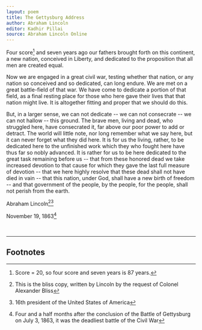 ```yaml
---
layout: poem
title: The Gettysburg Address
author: Abraham Lincoln
editor: Kadhir Pillai
source: Abraham Lincoln Online
---
```


Four score[^fn1] and seven years ago our fathers brought forth on this continent, a new nation, conceived in Liberty, and dedicated to the proposition that all men are created equal.

Now we are engaged in a great civil war, testing whether that nation, or any nation so conceived and so dedicated, can long endure. We are met on a great battle-field of that war. We have come to dedicate a portion of that field, as a final resting place for those who here gave their lives that that nation might live. It is altogether fitting and proper that we should do this.

But, in a larger sense, we can not dedicate -- we can not consecrate -- we can not hallow -- this ground. The brave men, living and dead, who struggled here, have consecrated it, far above our poor power to add or detract. The world will little note, nor long remember what we say here, but it can never forget what they did here. It is for us the living, rather, to be dedicated here to the unfinished work which they who fought here have thus far so nobly advanced. It is rather for us to be here dedicated to the great task remaining before us -- that from these honored dead we take increased devotion to that cause for which they gave the last full measure of devotion -- that we here highly resolve that these dead shall not have died in vain -- that this nation, under God, shall have a new birth of freedom -- and that government of the people, by the people, for the people, shall not perish from the earth.

Abraham Lincoln[^fn2][^fn3]

November 19, 1863[^fn4]

<br>


---

## Footnotes

[^fn1]: Score = 20, so four score and seven years is 87 years.
[^fn2]: This is the bliss copy, written by Lincoln by the request of Colonel Alexander Bliss
[^fn3]: 16th president of the United States of America
[^fn4]: Four and a half months after the conclusion of the Battle of Gettysburg on July 3, 1863, it was the deadliest battle of the Civil War





